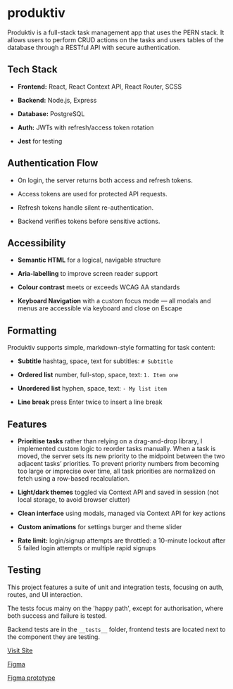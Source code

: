 # produktiv
Produktiv is a full-stack task management app that uses the PERN stack. It allows users to perform CRUD actions on the tasks and users tables of the database through a RESTful API with secure authentication.

## Tech Stack
- **Frontend:** React, React Context API, React Router, SCSS

- **Backend:** Node.js, Express

- **Database:** PostgreSQL

- **Auth:** JWTs with refresh/access token rotation

- **Jest** for testing

## Authentication Flow
- On login, the server returns both access and refresh tokens.

- Access tokens are used for protected API requests.

- Refresh tokens handle silent re-authentication.

- Backend verifies tokens before sensitive actions.

## Accessibility
- **Semantic HTML** for a logical, navigable structure

- **Aria-labelling** to improve screen reader support

- **Colour contrast** meets or exceeds WCAG AA standards

- **Keyboard Navigation** with a custom focus mode — all modals and menus are accessible via keyboard and close on Escape

## Formatting
Produktiv supports simple, markdown-style formatting for task content:
- **Subtitle** hashtag, space, text for subtitles: `# Subtitle`

- **Ordered list** number, full-stop, space, text: `1. Item one`

- **Unordered list** hyphen, space, text: `- My list item`

- **Line break** press Enter twice to insert a line break


## Features
- **Prioritise tasks** rather than relying on a drag-and-drop library, I implemented custom logic to reorder tasks manually. When a task is moved, the server sets its new priority to the midpoint between the two adjacent tasks’ priorities. To prevent priority numbers from becoming too large or imprecise over time, all task priorities are normalized on fetch using a row-based recalculation.

- **Light/dark themes** toggled via Context API and saved in session (not local storage, to avoid browser clutter)

- **Clean interface** using modals, managed via Context API for key actions

- **Custom animations** for settings burger and theme slider

- **Rate limit:**  login/signup attempts are throttled: a 10-minute lockout after 5 failed login attempts or multiple rapid signups

## Testing
This project features a suite of unit and integration tests, focusing on auth, routes, and UI interaction.

The tests focus mainy on the 'happy path', except for authorisation, where both success and failure is tested.

Backend tests are in the `__tests__` folder, frontend tests are located next to the component they are testing.



[Visit Site](https://produktiv.netlify.app/)

[Figma](https://www.figma.com/design/bITCZrFdR3oE4tM2RG0X3C/productiv?node-id=0-1&t=Yr9n4aa2vl5wrUWM-1)

[Figma prototype](https://www.figma.com/proto/bITCZrFdR3oE4tM2RG0X3C/productiv?node-id=0-1&t=Yr9n4aa2vl5wrUWM-1)